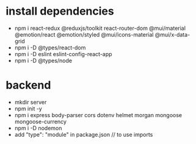 # install dependencies
- npm i react-redux @reduxjs/toolkit react-router-dom @mui/material @emotion/react @emotion/styled @mui/icons-material @mui/x-data-grid
- npm i -D @types/react-dom
- npm i -D eslint eslint-config-react-app
- npm i -D @types/node


# backend
- mkdir server
- npm init -y
- npm i express body-parser cors dotenv helmet morgan mongoose mongoose-currency
- npm i -D nodemon
- add "type": "module" in package.json // to use imports
